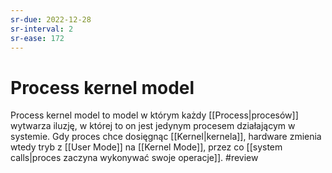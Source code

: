 ```yaml
---
sr-due: 2022-12-28
sr-interval: 2
sr-ease: 172
---
```


# Process kernel model
Process kernel model to model w którym każdy [[Process|procesów]] wytwarza iluzję, w której to on jest jedynym procesem działającym w systemie. Gdy proces chce dosięgnąc [[Kernel|kernela]], hardware zmienia wtedy tryb z [[User Mode]] na [[Kernel Mode]], przez co [[system calls|proces zaczyna wykonywać swoje operacje]].
#review